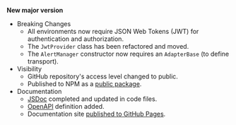 **New major version**

* Breaking Changes
  * All environments now require JSON Web Tokens (JWT) for authentication and authorization.
  * The ```JwtProvider``` class has been refactored and moved.
  * The ```AlertManager``` constructor now requires an ```AdapterBase``` (to define transport).
* Visibility
  * GitHub repository's access level changed to public.
  * Published to NPM as a [public package](https://www.npmjs.com/package/@barchart/alerts-client-js).
* Documentation
  * [JSDoc](https://jsdoc.app/) completed and updated in code files.
  * [OpenAPI](https://www.openapis.org/) definition added.
  * Documentation site [published to GitHub Pages](https://barchart.github.io/alerts-client-js/).
